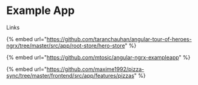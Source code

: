 # Example App

Links

{% embed url="https://github.com/taranchauhan/angular-tour-of-heroes-ngrx/tree/master/src/app/root-store/hero-store" %}

{% embed url="https://github.com/mtosic/angular-ngrx-exampleapp" %}

{% embed url="https://github.com/maxime1992/pizza-sync/tree/master/frontend/src/app/features/pizzas" %}



